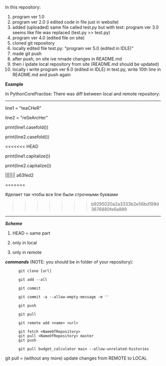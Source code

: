 In this repository:
1. program ver 1.0
2. program ver 2.0 (i edited code in file just in website)
3. added (uploaded) same file called test.py but with text: program ver 3.0
seems like file was replaced (test.py >> test.py)
4. program ver 4.0 (edited file on site)
5. cloned git repository
6. locally edited file test.py: "program ver 5.0 (edited in IDLE)"
7. made git push
8. after push, on site ive nmade changes in README.md
9. then i ipdate local repository from site (README.md should be updated)
10. locally i write program ver 6.0 (edited in IDLE) in test.py, write 10th line in README.md and push again

**Example**

In PythonCorePractise:
There was diff between local and remote repository:

---------------------------------------------------------------------
line1 = "teaCHeR"

line2 = "reSeArcHer"

print(line1.casefold())

print(line2.casefold())

<<<<<<< HEAD

print(line1.capitalize())

print(line2.capitalize())

||||||| a63fed2

=======

#делает так чтобы все line были строчными буквами
>>>>>>> b9295020a2a3333b2e56bd199d3676880fe6a889
--------------------------------------------------------------------
***Scheme***
1. HEAD = same part

2. only in local

3. only in remote


***commands*** (NOTE: you should be in folder of your repository): 

          git clone [url]
          
          git add --all
          
          git commit
          
          git commit -a --allow-empty-message -m ''
          
          git push

          git pull

          git remote add <name> <url>
          
          git fetch <NameOfRepository>
          git pull <NameOfRepository> master
          git push

          git pull budget_calculator main --allow-unrelated-histories
          
git pull = (without any more) update changes from REMOTE to LOCAL
